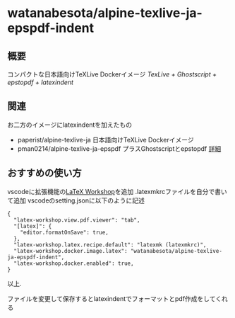 # watanabesota/alpine-texlive-ja-epspdf-indent
## 概要
コンパクトな日本語向けTeXLive Dockerイメージ
*TexLive + Ghostscript + epstopdf + latexindent*
## 関連
お二方のイメージにlatexindentを加えたもの
- paperist/alpine-texlive-ja
日本語向けTeXLive Dockerイメージ
- pman0214/alpine-texlive-ja-epspdf
プラスGhostscriptとepstopdf [詳細](https://qiita.com/pman0214/items/23629509c1d0e4388393)

## おすすめの使い方
vscodeに拡張機能の[LaTeX Workshop](https://marketplace.visualstudio.com/items?itemName=James-Yu.latex-workshop)を追加
.latexmkrcファイルを自分で書いて追加
vscodeのsetting.jsonに以下のように記述
```
{
  "latex-workshop.view.pdf.viewer": "tab",
  "[latex]": {
    "editor.formatOnSave": true,
  },
  "latex-workshop.latex.recipe.default": "latexmk (latexmkrc)",
  "latex-workshop.docker.image.latex": "watanabesota/alpine-texlive-ja-epspdf-indent",
  "latex-workshop.docker.enabled": true,
}
```
以上.

ファイルを変更して保存するとlatexindentでフォーマットとpdf作成をしてくれる
